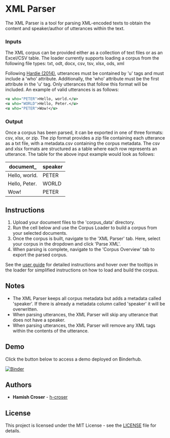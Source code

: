 # XML Parser

The XML Parser is a tool for parsing XML-encoded texts to obtain the content and speaker/author of utterances within the text.

### Inputs

The XML corpus can be provided either as a collection of text files or as an Excel/CSV table.
The loader currently supports loading a corpus from the following file types: txt, odt, docx, csv, tsv, xlsx, ods, xml

Following [Hardie (2014)](https://doi.org/10.2478/icame-2014-0004), utterances must be contained by 'u' tags and must include a 'who' attribute. Additionally, the 'who' attribute must be the first attribute in the 'u' tag.
Only utterances that follow this format will be included. An example of valid utterances is as follows:

```xml
<u who="PETER">Hello, world.</u>
<u who="WORLD">Hello, Peter.</u>
<u who="PETER">Wow!</u>
```

### Output

Once a corpus has been parsed, it can be exported in one of three formats: csv, xlsx, or zip.
The zip format provides a zip file containing each utterance as a txt file, with a metadata.csv containing the corpus metadata.
The csv and xlsx formats are structured as a table where each row represents an utterance. The table for the above input example would look as follows:

| document_     | speaker |
|---------------|---------|
| Hello, world. | PETER   |
| Hello, Peter. | WORLD   |
| Wow!          | PETER   |

## Instructions

1. Upload your document files to the 'corpus_data' directory.
2. Run the cell below and use the Corpus Loader to build a corpus from your selected documents.
3. Once the corpus is built, navigate to the 'XML Parser' tab. Here, select your corpus in the dropdown and click 'Parse XML'.
4. When parsing is complete, navigate to the 'Corpus Overview' tab to export the parsed corpus.

See the [user guide](Corpus%20Loader%20User%20Guide.pdf) for detailed instructions and hover over the tooltips in the loader for simplified instructions on how to load and build the corpus.

## Notes

- The XML Parser keeps all corpus metadata but adds a metadata called 'speaker'. If there is already a metadata column called 'speaker' it will be overwritten.
- When parsing utterances, the XML Parser will skip any utterance that does not have a speaker.
- When parsing utterances, the XML Parser will remove any XML tags within the contents of the utterance.

## Demo

Click the button below to access a demo deployed on Binderhub.

[![Binder](https://binderhub.atap-binder.cloud.edu.au/badge_logo.svg)](https://binderhub.atap-binder.cloud.edu.au/v2/gh/Australian-Text-Analytics-Platform/xml-parser/main?labpath=parser.ipynb)

## Authors

  - **Hamish Croser** - [h-croser](https://github.com/h-croser)

## License

This project is licensed under the MIT License - see the [LICENSE](LICENSE) file for details.
